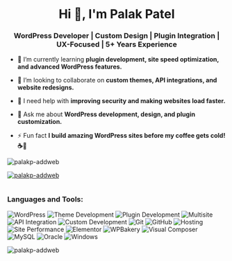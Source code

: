 <h1 align="center">Hi 👋, I'm Palak Patel</h1>
<h3 align="center">WordPress Developer | Custom Design | Plugin Integration | UX-Focused | 5+ Years Experience </h3>

- 🌱 I’m currently learning **plugin development, site speed optimization, and advanced WordPress features.**  

- 👯 I’m looking to collaborate on **custom themes, API integrations, and website redesigns.**  

- 🤝 I need help with **improving security and making websites load faster.**  

- 💬 Ask me about **WordPress development, design, and plugin customization.**  

- ⚡ Fun fact **I build amazing WordPress sites before my coffee gets cold! ☕🚀**  

<p align="left"> <img src="https://komarev.com/ghpvc/?username=palakp-addweb&label=Profile%20views&color=0e75b6&style=flat" alt="palakp-addweb" /> </p>

<p align="left"> <a href="https://github.com/ryo-ma/github-profile-trophy"><img src="https://github-profile-trophy.vercel.app/?username=palakp-addweb" alt="palakp-addweb" /></a> </p>

<p align="left"> <a href="https://twitter.com/" target="blank"><img src="https://img.shields.io/twitter/follow/?logo=twitter&style=for-the-badge" alt="" /></a> </p>
<h3 align="left">Languages and Tools:</h3>

![WordPress](https://img.shields.io/badge/WordPress-21759B?style=for-the-badge&logo=wordpress&logoColor=white) 
![Theme Development](https://img.shields.io/badge/Theme_Development-009688?style=for-the-badge&logo=wordpress&logoColor=white) 
![Plugin Development](https://img.shields.io/badge/Plugin_Development-FF9800?style=for-the-badge&logo=wordpress&logoColor=white) 
![Multisite](https://img.shields.io/badge/Multisite_Setup-8E44AD?style=for-the-badge&logo=wordpress&logoColor=white) 
![API Integration](https://img.shields.io/badge/API_Integration-005571?style=for-the-badge&logo=api&logoColor=white) 
![Custom Development](https://img.shields.io/badge/Custom_Development-4CAF50?style=for-the-badge&logo=code&logoColor=white) 
![Git](https://img.shields.io/badge/Git-F05032?style=for-the-badge&logo=git&logoColor=white) 
![GitHub](https://img.shields.io/badge/GitHub-181717?style=for-the-badge&logo=github&logoColor=white) 
![Hosting](https://img.shields.io/badge/Hosting_&_Maintenance-232F3E?style=for-the-badge&logo=server&logoColor=white) 
![Site Performance](https://img.shields.io/badge/Site_Performance-00BFFF?style=for-the-badge&logo=speedtest&logoColor=white) 
![Elementor](https://img.shields.io/badge/Elementor-92003B?style=for-the-badge&logo=elementor&logoColor=white) 
![WPBakery](https://img.shields.io/badge/WPBakery-21759B?style=for-the-badge&logo=wordpress&logoColor=white) 
![Visual Composer](https://img.shields.io/badge/Visual_Composer-0078D7?style=for-the-badge&logo=visual-studio&logoColor=white) 
![MySQL](https://img.shields.io/badge/MySQL-4479A1?style=for-the-badge&logo=mysql&logoColor=white) 
![Oracle](https://img.shields.io/badge/Oracle-F80000?style=for-the-badge&logo=oracle&logoColor=white) 
![Windows](https://img.shields.io/badge/Windows-0078D6?style=for-the-badge&logo=windows&logoColor=white) 


<p><img align="left" src="https://github-readme-stats.vercel.app/api/top-langs?username=palakp-addweb&show_icons=true&locale=en&layout=compact" alt="palakp-addweb" /></p>
